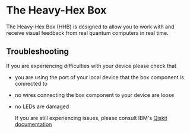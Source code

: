 # The Heavy-Hex Box

The Heavy-Hex Box (HHB) is designed to allow you to work with and receive visual feedback from real quantum computers in real time.

## Troubleshooting
If you are experiencing difficulties with your device please check that
- you are using the port of your local device that the box component is connected to
- no wires connecting the box component to your device are loose
- no LEDs are damaged

  If you are still experiencing issues, please consult IBM's [Qiskit documentation](https://www.ibm.com/quantum/qiskit)

